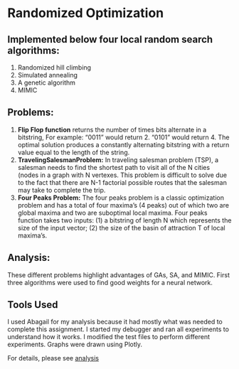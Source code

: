 # Randomized Optimization

## Implemented below four local random search algorithms:
1. Randomized hill climbing
2. Simulated annealing
3. A genetic algorithm
4. MIMIC

## Problems:
1. **Flip Flop function** returns the number of times bits alternate in a bitstring, For example: “0011” would return 2.
“0101” would return 4. The optimal solution produces a constantly alternating bitstring with a return value equal
to the length of the string.
2. **TravelingSalesmanProblem:** In traveling salesman problem (TSP), a salesman needs to find the shortest path
to visit all of the N cities (nodes in a graph with N vertexes. This problem is difficult to solve due to the fact that
there are N-1 factorial possible routes that the salesman may take to complete the trip.
3. **Four Peaks Problem:** The four peaks problem is a classic optimization problem and has a total of four
maxima’s (4 peaks) out of which two are global maxima and two are suboptimal local maxima. Four peaks
function takes two inputs: (1) a bitstring of length N which represents the size of the input vector; (2) the size of
the basin of attraction T of local maxima’s.

## Analysis: 
These different problems highlight advantages of GAs, SA, and MIMIC. First three algorithms were used to find good weights for a neural network.

## Tools Used
I used Abagail for my analysis because it had mostly what was needed to complete this assignment. I started my debugger and ran all experiments to understand how it works. I modified the test files to perform different experiments. Graphs were drawn using Plotly.

For details, please see [analysis](https://github.com/jassimran/Machine-Learning/blob/master/Randomized%20Optimization/Analysis%20Randomized%20Optimization.pdf)
